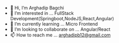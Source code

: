 - 👋 Hi, I’m Arghadip Bagchi
- 👀 I’m interested in ... FullStack Development(Springboot,NodeJS,React,Angular)  
- 🌱 I’m currently learning ... Micro Frontend  
- 💞️ I’m looking to collaborate on ... Angular/React    
- 📫 How to reach me ... arghadipb12@gmail.com

<!---
arghadip71/arghadip71 is a ✨ special ✨ repository because its `README.md` (this file) appears on your GitHub profile.
You can click the Preview link to take a look at your changes.
--->
